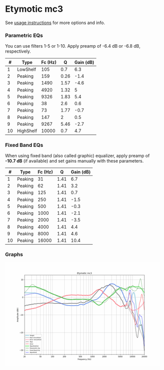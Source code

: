 # Etymotic mc3
See [usage instructions](https://github.com/jaakkopasanen/AutoEq#usage) for more options and info.

### Parametric EQs
You can use filters 1-5 or 1-10. Apply preamp of -6.4 dB or -6.8 dB, respectively.

|   # | Type      |   Fc (Hz) |    Q |   Gain (dB) |
|-----|-----------|-----------|------|-------------|
|   1 | LowShelf  |       105 | 0.7  |         6.3 |
|   2 | Peaking   |       159 | 0.26 |        -1.4 |
|   3 | Peaking   |      1490 | 1.57 |        -4.6 |
|   4 | Peaking   |      4920 | 1.32 |         5   |
|   5 | Peaking   |      9326 | 1.83 |         5.4 |
|   6 | Peaking   |        38 | 2.6  |         0.6 |
|   7 | Peaking   |        73 | 1.77 |        -0.7 |
|   8 | Peaking   |       147 | 2    |         0.5 |
|   9 | Peaking   |      9267 | 5.46 |        -2.7 |
|  10 | HighShelf |     10000 | 0.7  |         4.7 |

### Fixed Band EQs
When using fixed band (also called graphic) equalizer, apply preamp of **-10.7 dB** (if available) and set gains manually with these parameters.

|   # | Type    |   Fc (Hz) |    Q |   Gain (dB) |
|-----|---------|-----------|------|-------------|
|   1 | Peaking |        31 | 1.41 |         6.7 |
|   2 | Peaking |        62 | 1.41 |         3.2 |
|   3 | Peaking |       125 | 1.41 |         0.7 |
|   4 | Peaking |       250 | 1.41 |        -1.5 |
|   5 | Peaking |       500 | 1.41 |        -0.3 |
|   6 | Peaking |      1000 | 1.41 |        -2.1 |
|   7 | Peaking |      2000 | 1.41 |        -3.5 |
|   8 | Peaking |      4000 | 1.41 |         4.4 |
|   9 | Peaking |      8000 | 1.41 |         4.6 |
|  10 | Peaking |     16000 | 1.41 |        10.4 |

### Graphs
![](./Etymotic%20mc3.png)
